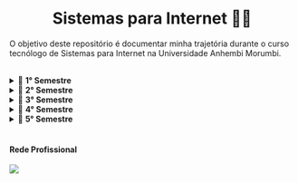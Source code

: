 <h1 align="center">
  Sistemas para Internet 👨‍🎓
</h1>



O objetivo deste repositório é documentar minha trajetória durante o curso tecnólogo de Sistemas para Internet na Universidade Anhembi Morumbi.

<br>

<details>
  <summary>🔄 <b>1° Semestre</b></summary>
  <ul>
    <li><a href="./01-semestre-2022/logica_de_programacao/README.md" style="text-decoration:none;">✅<i> Lógica de programação </i></a></li>
    <li><a href="./01-semestre-2022/teoria_de_sistemas_de_informacao/README.md" style="text-decoration:none;">✅<i> Teoria de Sistemas de Informação </i></a></li>
    <li><a href="./01-semestre-2022/comunicacao/README.md" style="text-decoration:none;">✅<i> Comunicação </i></a></li>
    <li><a href="./01-semestre-2022/midias_sociais_e_marketing_digital/README.md" style="text-decoration:none;">🔄<i> Mídias Sociais e Marketing Digital </i></a></li>
    <li><a href="./01-semestre-2022/design_para_web/README.md" style="text-decoration:none;">🔄<i> Design para Web </i></a></li>
    <li><a href="./01-semestre-2022/interface_humano_computador/README.md" style="text-decoration:none;">🔄<i> Interface Humana computador </i></a></li>
  </ul>
  <p>Obs: Essas outras atividades que estão pendentes serão concluídas em outro semestre, que ainda será informado pela universidade. Isso aconteceu porque eu ingressei na metade do semestre, quando essas disciplinas já haviam se encerrado.</p>
</details>


<details>
  <summary>🔄 <b>2° Semestre</b></summary>
  <ul> Iniciado dia 10/08/2022
    <li><a href="./02-semestre-2022/banco_de_dados/README.md" style="text-decoration:none;">🔄<i> Banco de Dados </i></a></li>
    <li><a href="./02-semestre-2022/desenvolvimento_humano_e_social/README.md" style="text-decoration:none;">🔄<i> Desenvolvimento Humano e Social </i></a>Update: 17/10/2022</li> 
    <li><a href="./02-semestre-2022/eng_de_software/README.md" style="text-decoration:none;">🔄<i> Engenharia de Software </i></a></li>
    <li><a href="./02-semestre-2022/gestao_de_projetos/README.md" style="text-decoration:none;">🔄<i> Gestão de Projetos </i></a>Update: 17/10/2022</li>
    <li><a href="./02-semestre-2022/negocios_e_empreendedorismo/README.md" style="text-decoration:none;">🔄<i> Processo de Negócios e Empreendedorismo </i></a></li>
    <li><a href="./02-semestre-2022/sistemas_operacionais/README.md" style="text-decoration:none;">🔄<i> Sistemas Operacionais </i></a></li>
  </ul>
</details>

<details>
  <summary>🔄 <b>3° Semestre</b></summary>
  <ul>
    <li><a href="./03-semestre-2023/antropologia_e_cultura_brasileira/README.md" style="text-decoration:none;">🔄<i> Antropologia e Cultura Brasileira </i></a></li>
    <li><a href="./03-semestre-2023/programacao_orientada_a_objeto/README.md" style="text-decoration:none;">🔄<i> Programação Orienta a Objetos</i></a></li>
    <li><a href="./03-semestre-2023/praticas_de_engenharia_de_software/README.md" style="text-decoration:none;">🔄<i> Práticas de Engenharia de Software </i></a></li>
    <li><a href="./03-semestre-2023/desenvolvimento_web_cliente/README.md" style="text-decoration:none;">🔄<i> Desenvolvimento Web Cliente </i></a></li>
    <li><a href="./03-semestre-2023/redes_de_computadores/README.md" style="text-decoration:none;">🔄<i> Redes de Computadores </i></a></li>
    <li><a href="./03-semestre-2023/praticas_de_banco_de_dados/README.md" style="text-decoration:none;">🔄<i> Práticas de Banco de Dados </i></a></li>
  </ul>
</details>

<details>
  <summary>🔄 <b>4° Semestre</b></summary>
  <ul>
    <li><a href="./04-semestre-2023/computacao_para_dispositivos_moveis/README.md" style="text-decoration:none;">🔄<i> Computação para Dispositivos Móveis </i></a></li>
    <li><a href="./04-semestre-2023/desenvolvimento_web_servidor/README.md" style="text-decoration:none;">🔄<i> Desenvolvimento Web Servidor </i></a></li>
    <li><a href="./04-semestre-2023/estatistica_aplicada_ao_data_science/README.md" style="text-decoration:none;">🔄<i> Estatística Aplica ao Data Science </i></a></li>
    <li><a href="./04-semestre-2023/fundamentos_para_certificacao_tecnica/README.md" style="text-decoration:none;">🔄<i> Fundamentos para Certificação Técnica </i></a></li>
    <li><a href="./04-semestre-2023/gestao_de_conteudo_e_administracao_web/README.md" style="text-decoration:none;">🔄<i> Gestão de Conteúdo e Administração Web </i></a></li>
    <li><a href="./04-semestre-2023/java_web_e_freamworks/README.md" style="text-decoration:none;">🔄<i> Java Web e Frameworks</i></a></li>
  </ul>
</details>

<details>
  <summary>🔄 <b>5° Semestre</b></summary>
  <ul>
    <li><a href="./05-semestre-2024/comercio_eletronico/README.md" style="text-decoration:none;">🔄<i> Comércio Eletrônico</i></a></li>
    <li><a href="./05-semestre-2024/projetos_em_educacao_a_distancia/README.md" style="text-decoration:none;">🔄<i> Projetos em Educação a Distância </i></a></li>
    <li><a href="./05-semestre-2024/projetos_mobile/README.md" style="text-decoration:none;">🔄<i> Projetos Mobile</i></a></li>
    <li><a href="./05-semestre-2024/laboratorio_de_software_e_projetos/README.md" style="text-decoration:none;">🔄<i> Laboratório de Software e Projetos </i></a></li>
    <li><a href="./optativa/README.md" style="text-decoration:none;">🔄<i> Optativa </i></a></li>    
  </ul>
</details>
<br>

#### Rede Profissional

<a href="https://www.linkedin.com/in/nfss17/" target="_blank"><img src="https://img.shields.io/badge/-LinkedIn-%230077B5?style=for-the-badge&logo=linkedin&logoColor=white" target="_blank"></a> 

